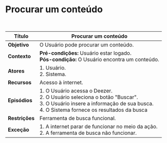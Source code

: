 # Procurar um conteúdo

<br />

|Título|Procurar um conteúdo|
|----------|------------- |
|**Objetivo**|O Usuário pode procurar um conteúdo.|
|**Contexto**|**Pré-condições:** Usuário estar logado.<br />**Pós-condição:** O Usuário encontra um conteúdo.|
|**Atores**|1. Usuário.<br />2. Sistema.|
|**Recursos**|Acesso à internet.|
|**Episódios**|1. O Usuário acessa o Deezer.<br />2. O Usuário seleciona o botão "Buscar".<br />3. O Usuário insere a informação de sua busca.<br />4. O Sistema fornece os resultados da busca|
|**Restrições**|Ferramenta de busca funcional.|
|**Exceção**|1. A internet parar de funcionar no meio da ação.<br /> 2. A ferramenta de busca não funcionar.|
